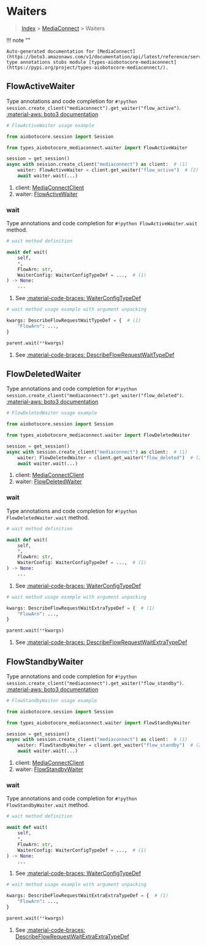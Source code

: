 # Waiters

> [Index](../README.md) > [MediaConnect](./README.md) > Waiters

!!! note ""

    Auto-generated documentation for [MediaConnect](https://boto3.amazonaws.com/v1/documentation/api/latest/reference/services/mediaconnect.html#mediaconnect)
    type annotations stubs module [types-aiobotocore-mediaconnect](https://pypi.org/project/types-aiobotocore-mediaconnect/).

## FlowActiveWaiter

Type annotations and code completion for `#!python session.create_client("mediaconnect").get_waiter("flow_active")`.
[:material-aws: boto3 documentation](https://boto3.amazonaws.com/v1/documentation/api/latest/reference/services/mediaconnect/waiter/FlowActive.html#MediaConnect.Waiter.FlowActive)

```python
# FlowActiveWaiter usage example

from aiobotocore.session import Session

from types_aiobotocore_mediaconnect.waiter import FlowActiveWaiter

session = get_session()
async with session.create_client("mediaconnect") as client:  # (1)
    waiter: FlowActiveWaiter = client.get_waiter("flow_active")  # (2)
    await waiter.wait(...)
```

1. client: [MediaConnectClient](./client.md)
2. waiter: [FlowActiveWaiter](./waiters.md#flowactivewaiter)


### wait

Type annotations and code completion for `#!python FlowActiveWaiter.wait` method.

```python
# wait method definition

await def wait(
    self,
    *,
    FlowArn: str,
    WaiterConfig: WaiterConfigTypeDef = ...,  # (1)
) -> None:
    ...
```

1. See [:material-code-braces: WaiterConfigTypeDef](./type_defs.md#waiterconfigtypedef)


```python
# wait method usage example with argument unpacking

kwargs: DescribeFlowRequestWaitTypeDef = {  # (1)
    "FlowArn": ...,
}

parent.wait(**kwargs)
```

1. See [:material-code-braces: DescribeFlowRequestWaitTypeDef](./type_defs.md#describeflowrequestwaittypedef)
## FlowDeletedWaiter

Type annotations and code completion for `#!python session.create_client("mediaconnect").get_waiter("flow_deleted")`.
[:material-aws: boto3 documentation](https://boto3.amazonaws.com/v1/documentation/api/latest/reference/services/mediaconnect/waiter/FlowDeleted.html#MediaConnect.Waiter.FlowDeleted)

```python
# FlowDeletedWaiter usage example

from aiobotocore.session import Session

from types_aiobotocore_mediaconnect.waiter import FlowDeletedWaiter

session = get_session()
async with session.create_client("mediaconnect") as client:  # (1)
    waiter: FlowDeletedWaiter = client.get_waiter("flow_deleted")  # (2)
    await waiter.wait(...)
```

1. client: [MediaConnectClient](./client.md)
2. waiter: [FlowDeletedWaiter](./waiters.md#flowdeletedwaiter)


### wait

Type annotations and code completion for `#!python FlowDeletedWaiter.wait` method.

```python
# wait method definition

await def wait(
    self,
    *,
    FlowArn: str,
    WaiterConfig: WaiterConfigTypeDef = ...,  # (1)
) -> None:
    ...
```

1. See [:material-code-braces: WaiterConfigTypeDef](./type_defs.md#waiterconfigtypedef)


```python
# wait method usage example with argument unpacking

kwargs: DescribeFlowRequestWaitExtraTypeDef = {  # (1)
    "FlowArn": ...,
}

parent.wait(**kwargs)
```

1. See [:material-code-braces: DescribeFlowRequestWaitExtraTypeDef](./type_defs.md#describeflowrequestwaitextratypedef)
## FlowStandbyWaiter

Type annotations and code completion for `#!python session.create_client("mediaconnect").get_waiter("flow_standby")`.
[:material-aws: boto3 documentation](https://boto3.amazonaws.com/v1/documentation/api/latest/reference/services/mediaconnect/waiter/FlowStandby.html#MediaConnect.Waiter.FlowStandby)

```python
# FlowStandbyWaiter usage example

from aiobotocore.session import Session

from types_aiobotocore_mediaconnect.waiter import FlowStandbyWaiter

session = get_session()
async with session.create_client("mediaconnect") as client:  # (1)
    waiter: FlowStandbyWaiter = client.get_waiter("flow_standby")  # (2)
    await waiter.wait(...)
```

1. client: [MediaConnectClient](./client.md)
2. waiter: [FlowStandbyWaiter](./waiters.md#flowstandbywaiter)


### wait

Type annotations and code completion for `#!python FlowStandbyWaiter.wait` method.

```python
# wait method definition

await def wait(
    self,
    *,
    FlowArn: str,
    WaiterConfig: WaiterConfigTypeDef = ...,  # (1)
) -> None:
    ...
```

1. See [:material-code-braces: WaiterConfigTypeDef](./type_defs.md#waiterconfigtypedef)


```python
# wait method usage example with argument unpacking

kwargs: DescribeFlowRequestWaitExtraExtraTypeDef = {  # (1)
    "FlowArn": ...,
}

parent.wait(**kwargs)
```

1. See [:material-code-braces: DescribeFlowRequestWaitExtraExtraTypeDef](./type_defs.md#describeflowrequestwaitextraextratypedef)
